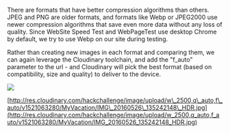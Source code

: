There are formats that have better compression algorithms than others. JPEG and PNG are older formats, and formats like Webp or JPEG2000 use newer compression algorithms that save even more data without any loss of quality. Since WebSite Speed Test and WebPageTest use desktop Chrome by default, we try to use Webp on our site during testing.

Rather than creating new images in each format and comparing them, we can again leverage the Cloudinary toolchain, and add the "f\_auto" parameter to the url - and Cloudinary will pick the best format \(based on compatibility, size and quality\) to deliver to the device.

[![](https://camo.githubusercontent.com/b4eb45e157bdfb1f9c50713ac1a69810d350f10f/687474703a2f2f7265732e636c6f7564696e6172792e636f6d2f6861636b6368616c6c656e67652f696d6167652f75706c6f61642f775f323530302c715f6175746f2c665f6175746f2f76313532313036333238302f4d795661636174696f6e2f494d475f32303136303532365f3133353234323134385f4844522e6a7067)](https://camo.githubusercontent.com/b4eb45e157bdfb1f9c50713ac1a69810d350f10f/687474703a2f2f7265732e636c6f7564696e6172792e636f6d2f6861636b6368616c6c656e67652f696d6167652f75706c6f61642f775f323530302c715f6175746f2c665f6175746f2f76313532313036333238302f4d795661636174696f6e2f494d475f32303136303532365f3133353234323134385f4844522e6a7067)

[http://res.cloudinary.com/hackchallenge/image/upload/w\_2500,q\_auto,f\_auto/v1521063280/MyVacation/IMG\_20160526\_135242148\_HDR.jpg](http://res.cloudinary.com/hackchallenge/image/upload/w_2500,q_auto,f_auto/v1521063280/MyVacation/IMG_20160526_135242148_HDR.jpg)

